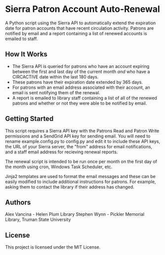 # Sierra Patron Account Auto-Renewal

A Python script using the Sierra API to automatically extend the expiration date for patron accounts that have recent circulation activity. Patrons are notified by email and a report containing a list of renewed accounts is emailed to staff.

## How It Works

* The Sierra API is queried for patrons who have an account expiring between the first and last day of the current month *and* who have a CIRCACTIVE date within the last 180 days. 
* These patrons have their expiration date extended by 365 days.
* For patrons with an email address associated with their account, an email is sent notifying them of the renewal.
* A report is emailed to library staff containing a list of all of the renewed patrons and whether or not they were able to be notified by email.

## Getting Started

This script requires a Sierra API key with the Patrons Read and Patron Write permissions and a SendGrid API key for sending email. You will need to rename example.config.py to config.py and edit it to include these API keys, the URL of your Sierra server, the "from" address for email notifications, and a staff email address for recieving renewal reports.

The renewal script is intended to be run once per month on the first day of the month using cron, Windows Task Scheduler, etc.

Jinja2 templates are used to format the email messages and these can be easily modified to include additional instructions for patrons. For example, asking them to contact the library if their address has changed.

## Authors

Alex Vancina - Helen Plum Library
Stephen Wynn - Pickler Memorial Library, Truman State University

## License

This project is licensed under the MIT License.
